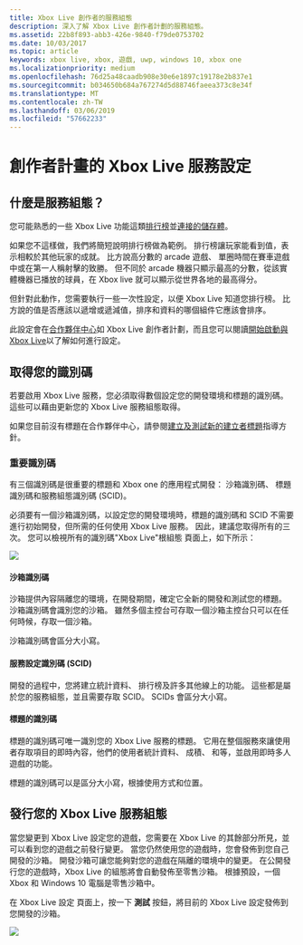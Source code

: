 ```yaml
---
title: Xbox Live 創作者的服務組態
description: 深入了解 Xbox Live 創作者計劃的服務組態。
ms.assetid: 22b8f893-abb3-426e-9840-f79de0753702
ms.date: 10/03/2017
ms.topic: article
keywords: xbox live, xbox, 遊戲, uwp, windows 10, xbox one
ms.localizationpriority: medium
ms.openlocfilehash: 76d25a48caadb908e30e6e1897c19178e2b837e1
ms.sourcegitcommit: b034650b684a767274d5d88746faeea373c8e34f
ms.translationtype: MT
ms.contentlocale: zh-TW
ms.lasthandoff: 03/06/2019
ms.locfileid: "57662233"
---
```

# <a name="xbox-live-service-configuration-for-the-creators-program"></a>創作者計畫的 Xbox Live 服務設定

## <a name="what-is-service-configuration"></a>什麼是服務組態？

您可能熟悉的一些 Xbox Live 功能這類[排行榜](../leaderboards-and-stats-2017/leaderboards.md)並[連接的儲存體](../storage-platform/connected-storage/connected-storage-technical-overview.md)。

如果您不這樣做，我們將簡短說明排行榜做為範例。 排行榜讓玩家能看到值，表示相較於其他玩家的成就。 比方說高分數的 arcade 遊戲、 單圈時間在賽車遊戲中或在第一人稱射擊的致勝。 但不同於 arcade 機器只顯示最高的分數，從該實體機器已播放的球員，在 Xbox live 就可以顯示從世界各地的最高得分。

但針對此動作，您需要執行一些一次性設定，以便 Xbox Live 知道您排行榜。 比方說的值是否應該以遞增或遞減值，排序和資料的哪個組件它應該會排序。

此設定會在[合作夥伴中心](https://partner.microsoft.com/dashboard)如 Xbox Live 創作者計劃，而且您可以閱讀[開始啟動與 Xbox Live](get-started-with-xbox-live-creators.md)以了解如何進行設定。

## <a name="get-your-ids"></a>取得您的識別碼

若要啟用 Xbox Live 服務，您必須取得數個設定您的開發環境和標題的識別碼。 這些可以藉由更新您的 Xbox Live 服務組態取得。

如果您目前沒有標題在合作夥伴中心，請參閱[建立及測試新的建立者標題](create-and-test-a-new-creators-title.md)指導方針。

### <a name="critical-ids"></a>重要識別碼

有三個識別碼是很重要的標題和 Xbox one 的應用程式開發： 沙箱識別碼、 標題識別碼和服務組態識別碼 (SCID)。

必須要有一個沙箱識別碼，以設定您的開發環境時，標題的識別碼和 SCID 不需要進行初始開發，但所需的任何使用 Xbox Live 服務。 因此，建議您取得所有的三次。 您可以檢視所有的識別碼"Xbox Live"根組態 頁面上，如下所示：

![](../images/getting_started/devcenter_sandbox_id.png)

#### <a name="sandbox-ids"></a>沙箱識別碼

沙箱提供內容隔離您的環境，在開發期間，確定它全新的開發和測試您的標題。 沙箱識別碼會識別您的沙箱。 雖然多個主控台可存取一個沙箱主控台只可以在任何時候，存取一個沙箱。

沙箱識別碼會區分大小寫。

#### <a name="service-configuration-id-scid"></a>服務設定識別碼 (SCID)

開發的過程中，您將建立統計資料、 排行榜及許多其他線上的功能。 這些都是屬於您的服務組態，並且需要存取 SCID。 SCIDs 會區分大小寫。

#### <a name="title-id"></a>標題的識別碼

標題的識別碼可唯一識別您的 Xbox Live 服務的標題。 它用在整個服務來讓使用者存取項目的即時內容，他們的使用者統計資料、 成積、 和等，並啟用即時多人遊戲的功能。

標題的識別碼可以是區分大小寫，根據使用方式和位置。

## <a name="publish-your-xbox-live-service-configuration"></a>發行您的 Xbox Live 服務組態

當您變更到 Xbox Live 設定您的遊戲，您需要在 Xbox Live 的其餘部分所見，並可以看到您的遊戲之前發行變更。 當您仍然使用您的遊戲時，您會發佈到您自己開發的沙箱。 開發沙箱可讓您能夠對您的遊戲在隔離的環境中的變更。 在公開發行您的遊戲時，Xbox Live 的組態將會自動發佈至零售沙箱。
根據預設，一個 Xbox 和 Windows 10 電腦是零售沙箱中。

在 Xbox Live 設定 頁面上，按一下 **測試** 按鈕，將目前的 Xbox Live 設定發佈到您開發的沙箱。

![](../images/creators_udc/creators_udc_xboxlive_config_test.png)